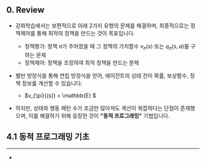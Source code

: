 ## 0. Review
* 강화학습에서는 보편적으로 아래 2가지 유형의 문제를 해결하며, 최종적으로는 정책제어를 통해 최적의 정책을 만드는 것이 목표입니다.
	* 정책평가: 정책 $\pi$가 주어졌을 때 그 정책의 가치함수 $v_{\pi}{(s)}$ 또는 $q_{\pi}{(s, a)}$를 구하는 문제
  * 정책제어: 정책을 조정하여 최적 정책을 만드는 문제

* 벨만 방정식을 통해 연립 방정식을 얻어, 에이전트의 상태 전이 확률, 보상함수, 정책 정보를 계산할 수 있습니다.
  * $v_{\pi}{(s)} = \mathbb{E} $
  
* 하지만, 상태와 행동 패턴 수가 조금만 많아져도 계산이 복잡하다는 단점이 존재했으며, 이를 해결하기 위해 등장한 것이 **"동적 프로그래밍"** 기법입니다.

## 4.1 동적 프로그래밍 기초
---
* 
